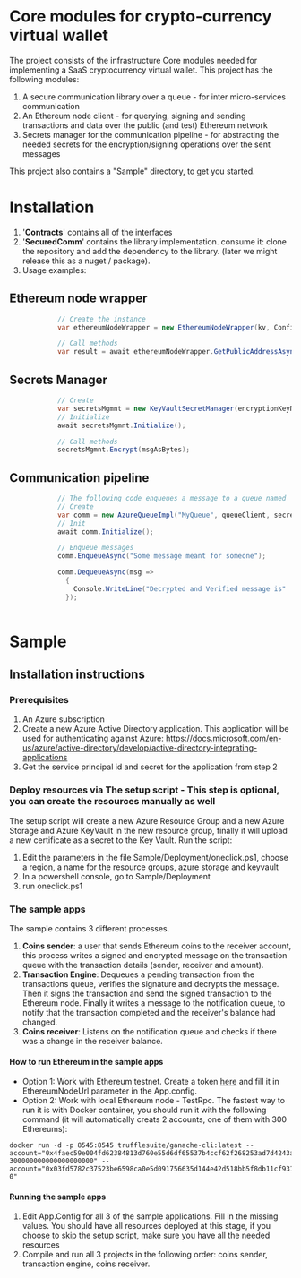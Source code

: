 # Core modules for crypto-currency virtual wallet
The project consists of the infrastructure Core modules needed for implementing a SaaS cryptocurrency virtual wallet. This project has the following modules:
1. A secure communication library over a queue - for inter micro-services communication
2. An Ethereum node client - for querying, signing and sending transactions and data over the public (and test) Ethereum network
3. Secrets manager for the communication pipeline - for abstracting the needed secrets for the encryption/signing operations over the sent messages

This project also contains a "Sample" directory, to get you started.  

# Installation
1. '**Contracts**' contains all of the interfaces
2. '**SecuredComm**' contains the library implementation. consume it: clone the repository and add the dependency to the library.
(later we might release this as a nuget / package).
3. Usage examples:

## Ethereum node wrapper
```c#
            // Create the instance
            var ethereumNodeWrapper = new EthereumNodeWrapper(kv, ConfigurationManager.AppSettings["EthereumNodeUrl"]);

            // Call methods
            var result = await ethereumNodeWrapper.GetPublicAddressAsync("0x012345...");   
```

## Secrets Manager
```c#
            // Create
            var secretsMgmnt = new KeyVaultSecretManager(encryptionKeyName, decryptionKeyName, signKeyName, verifyKeyName, publicKv, privateKv);
            // Initialize
            await secretsMgmnt.Initialize();

            // Call methods
            secretsMgmnt.Encrypt(msgAsBytes);  
```
## Communication pipeline
```c#
            // The following code enqueues a message to a queue named 'MyQueue'
            // Create
            var comm = new AzureQueueImpl("MyQueue", queueClient, secretsMgmnt, true);
            // Init
            await comm.Initialize();

            // Enqueue messages
            comm.EnqueueAsync("Some message meant for someone");

            comm.DequeueAsync(msg =>
              {
                Console.WriteLine("Decrypted and Verified message is" : + msg);
              });
  
```

# Sample
## Installation instructions
### Prerequisites
1. An Azure subscription
2. Create a new Azure Active Directory application. This application will be used for authenticating against Azure: https://docs.microsoft.com/en-us/azure/active-directory/develop/active-directory-integrating-applications
3. Get the service principal id and secret for the application from step 2

### Deploy resources via The setup script - This step is optional, you can create the resources manually as well
The setup script will create a new Azure Resource Group and a new Azure Storage and Azure KeyVault in the new resource group, finally it will upload a new certificate as a secret to the Key Vault.
Run the script:
1. Edit the parameters in the file Sample/Deployment/oneclick.ps1, choose a region, a name for the resource groups, azure storage and keyvault
2. In a powershell console, go to Sample/Deployment
3. run oneclick.ps1

### The sample apps
The sample contains 3 different processes. 
1. **Coins sender**: a user that sends Ethereum coins to the receiver account, this process writes a signed and encrypted message on the transaction queue with the transaction details (sender, receiver and amount).
2. **Transaction Engine**: Dequeues a pending transaction from the transactions queue, verifies the signature and decrypts the message.
Then it signs the transaction and send the signed transaction to the Ethereum node. Finally it writes a message to the notification queue, to notify that the transaction completed and the receiver's balance had changed.
3. **Coins receiver**: Listens on the notification queue and checks if there was a change in the receiver balance.

#### How to run Ethereum in the sample apps
- Option 1: Work with Ethereum testnet.
Create a token [here](https://infura.io/#how-to) and fill it in EthereumNodeUrl parameter in the App.config.
- Option 2: Work with local Ethereum node - TestRpc. 
The fastest way to run it is with Docker container, you should run it with the following command (it will automatically creats 2 accounts, one of them with 300 Ethereums):
```
docker run -d -p 8545:8545 trufflesuite/ganache-cli:latest --account="0x4faec59e004fd62384813d760e55d6df65537b4ccf62f268253ad7d4243a7193, 300000000000000000000" --account="0x03fd5782c37523be6598ca0e5d091756635d144e42d518bb5f8db11cf931b447, 0"
```
#### Running the sample apps
1. Edit App.Config for all 3 of the sample applications. Fill in the missing values. You should have all resources deployed at this stage, if you choose to skip the setup script, make sure you have all the needed resources
2. Compile and run all 3 projects in the following order: coins sender, transaction engine, coins receiver.
